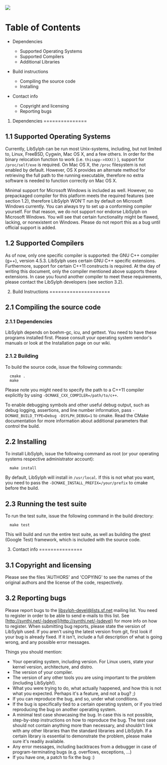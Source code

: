 <!------------------------------------------------------------------------------
                                                                                
  _=<|=;_. .                                                                  
 <vm#Xsii|====;;...             _,                        _,           ,,      
:i3##o1|iii||||+=;.   a/    _,. $#        .awa,           QE           Qk      
:i3Xn1i|ii||||+=:..   Qk    WQ( m#       _QB?9Qc          Wk           Qf      
 <iiii||i|+===-::.    Qk    -"  m#       jW`  "`          WE           Qf      
  :++++==- .   .      Qk    ..  m# _,    ]Ww.    ..    .. Wk  .. _,    Qf._,   
  . ..                Qk    jQ  mQmQQQc   ?QWgc  4Q/  <QF Wk .QmQQQm,  QmQQQc  
           .::__..    Qk    jQ  mW^  4Q,    "4QL  $Q. m@  Wk .Q@` -Qm  Q@  $Q  
 ....:::_=||iwoai|.   Qk    jQ  mE   =Q[  .   4Q. "WLjW'  WE .Qf   ]Q; Qf  jQ  
 .;=+|+||iiimWZoiI>   Qk    jQ  mm   ]Q[ Qh   jQ   ]QQF   Wk .QL   jQ  Qf  jQ  
 .:=+||||i|vXXSlii>.  Qmwaw jQ  mQgaam@  ]QgayQf    Q@    WE .QQwawQF  Qf  jQ  
 ..:===+||iiI1li|l=   Y?T?T )T  ???9V?    "9TT'    ]Q(    ?! .Qf?VT!   T(  )T  
  . ... -==+||||+=.                               _QP        .Qf              
             -=  .                                dW`        .Qf              
                                                 =V(         .V[              
                                                 
------------------------------------------------------------------------------->

![ ](http://synthi.net/libsylph-full-small.png)

Table of Contents
=================

- Dependencies
    - Supported Operating Systems
    - Supported Compilers
    - Additional Libraries
- Build instructions
    - Compiling the source code
    - Installing

- Contact info
    - Copyright and licensing
    - Reporting bugs

<!----------------------------------------------------------------------------->

1. Dependencies
===============

1.1 Supported Operating Systems
-------------------------------

  Currently, LibSylph can be run most Unix-systems, including, but not limited to,
  Linux, FreeBSD, Cygwin, Mac OS X, and a few others.  In order for the binary
  relocation function to work (i.e.  `thisapp->XXX()` ), support for
  `/proc/self/exe` is required. On Mac OS X, the `/proc` filesystem is not 
  enabled by default. However, OS X provides an alternate method for retrieving
  the full path to the running executable, therefore no extra software is needed
  to function correctly on Mac OS X.

  Minimal support for Microsoft Windows is included as well. However, no
  prepackaged compiler for this platform meets the required features (see
  section 1.2), therefore LibSylph WON'T run by default on Microsoft Windows
  currently. You can always try to set up a conforming compiler yourself. For
  that reason, we do not support nor endorse LibSylph on Microsoft Windows. You
  will see that certain functionality might be flawed, lacking, or nonexistent
  on Windows. Please do not report this as a bug until official support is
  added.  

1.2 Supported Compilers
-----------------------

  As of now, only one specific compiler is supported: the GNU C++ compiler
  (g++), version 4.5.3. LibSylph uses certain GNU C++ specific extensions.
  Furthermore, support for certain C++11 constructs is required. At the day of
  writing this document, only the compiler mentioned above supports these
  extensions. In case you found another compiler to meet these requirements,
  please contact the LibSylph developers (see section 3.2).

2. Build Instructions
=====================

2.1 Compiling the source code
-----------------------------

### 2.1.1 Dependencies ###
             
  LibSylph depends on boehm-gc, icu, and gettext. You need to have these
  programs installed first. Please consult your operating system vendor's
  manuals or look at the Installation page on our wiki.
            
### 2.1.2 Building ###
            
  To build the source code, issue the following commands:

      cmake .
      make

  Please note you might need to specify the path to a C++11 compiler
  explicitly by using `-DCMAKE_CXX_COMPILER=/path/to/c++`.

  To enable debugging symbols and other useful debug output, such
  as debug logging, assertions, and line number information,
  pass `-DCMAKE_BUILD_TYPE=Debug -DSYLPH_DEBUG=1` to cmake. Read
  the CMake documentation for more information about additional
  parameters that control the build.

2.2 Installing
--------------

  To install LibSylph, issue the following command as root (or your operating
  systems respective administrator account):

      make install
  
  By default, LibSylph will install in `/usr/local`. If this is not what you
  want, you need to pass the `-DCMAKE_INSTALL_PREFIX=/your/prefix` to cmake
  before the build.

2.3 Running the test suite
--------------------------
 
  To run the test suite, issue the following command in the build directory:

      make test

  This will build and run the entire test suite, as well as building the gtest
  (Google Test) framework, which is included with the source code.

3. Contact info
===============

3.1 Copyright and licensing
---------------------------

  Please see the files 'AUTHORS' and 'COPYING' to see the names of the original
  authors and the license of the code, respectively.

3.2 Reporting bugs
------------------

  Please report bugs to the 
  [libsylph-devel@lists.sf.net](mailto:libsylph-devel@lists.sf.net) 
  mailing list. You need
  to register in order to be able to send e-mails to this list.  See
  [http://synthi.net/-lsdevel](http://synthi.net/-lsdevel) for more info on how
  to register. When submitting bug reports, please state the version of LibSylph
  used. If you aren't using the latest version from git, first look if your bug
  is already fixed. If it isn't, include a full description of what is going
  wrong, and any possible error messages.

  Things you should mention:
  
  * Your operating system, including version. For Linux users, state
    your kernel version, architecture, and distro.
  * The version of your compiler.
  * The version of any other tools you are using important to the
    problem (including LibSylph!).
  * What you were trying to do, what actually happened, and how this
    is not what you expected. Perhaps it's a feature, and not
    a bug? ;)
  * If you can reproduce the bug, and so, under what conditions.
  * If the bug is specifically tied to a certain operating system, or
    if you tried reproducing the bug on another operating system.
  * A minimal test case showcasing the bug. In case this is not
    possible, step-by-step instructions on how to reproduce the bug.
    The test case should not contain anything more than necessary,
    and shouldn't link with any other libraries than the standard
    libraries and LibSylph. If a certain library is essential to
    demonstrate the problem, please make sure it's readily available.
  * Any error messages, including backtraces from a debugger in case
    of program-terminating bugs (e.g. overflows, exceptions, ...)
  * If you have one, a patch to fix the bug :)

<!----------------------------------------------------------------------------->

